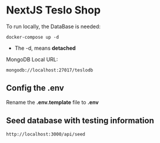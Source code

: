# NextJS Teslo Shop

To run locally, the DataBase is needed:

```
docker-compose up -d
```

* The -d, means __detached__

MongoDB Local URL:

```
mongodb://localhost:27017/teslodb
```

## Config the .env 
Rename the __.env.template__ file to __.env__

## Seed database with testing information
```
http://localhost:3000/api/seed
```
